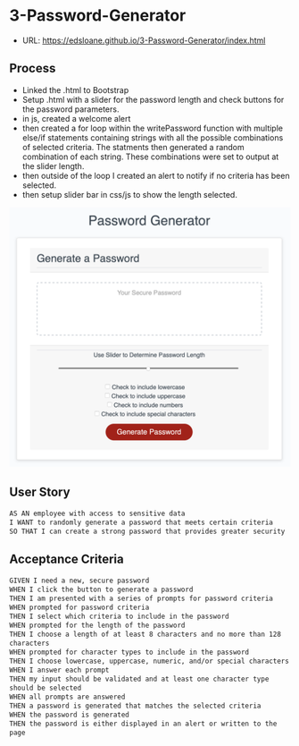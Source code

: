 # 3-Password-Generator

- URL: https://edsloane.github.io/3-Password-Generator/index.html

## Process

- Linked the .html to Bootstrap
- Setup .html with a slider for the password length and check buttons for the password parameters. 
- in js, created a welcome alert
- then created a for loop within the writePassword function with multiple else/if statements containing strings with all the possible combinations of selected criteria. The statments then generated a random combination of each string. These combinations were set to output at the slider length. 
- then outside of the loop I created an alert to notify if no criteria has been selected. 
- then setup slider bar in css/js to show the length selected.

![password generator image](./passwordgenerator.png)

## User Story

```
AS AN employee with access to sensitive data
I WANT to randomly generate a password that meets certain criteria
SO THAT I can create a strong password that provides greater security
```

## Acceptance Criteria

```
GIVEN I need a new, secure password
WHEN I click the button to generate a password
THEN I am presented with a series of prompts for password criteria
WHEN prompted for password criteria
THEN I select which criteria to include in the password
WHEN prompted for the length of the password
THEN I choose a length of at least 8 characters and no more than 128 characters
WHEN prompted for character types to include in the password
THEN I choose lowercase, uppercase, numeric, and/or special characters
WHEN I answer each prompt
THEN my input should be validated and at least one character type should be selected
WHEN all prompts are answered
THEN a password is generated that matches the selected criteria
WHEN the password is generated
THEN the password is either displayed in an alert or written to the page
